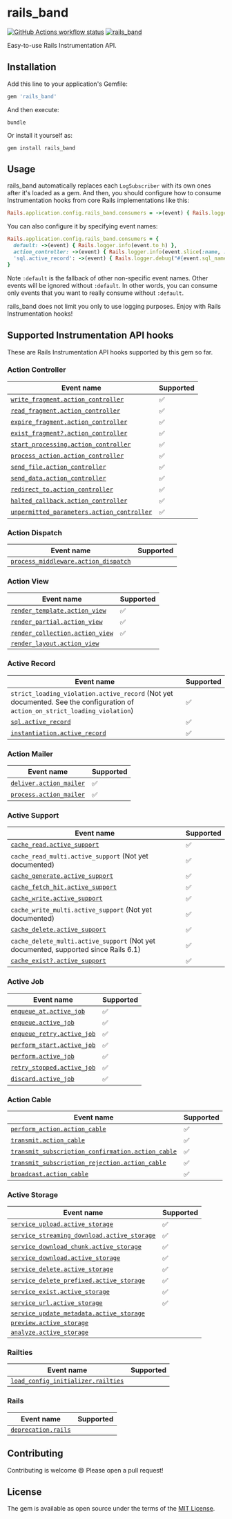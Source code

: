 # rails_band

<a href="https://github.com/yykamei/rails_band/actions/workflows/ci.yml"><img alt="GitHub Actions workflow status" src="https://github.com/yykamei/rails_band/actions/workflows/ci.yml/badge.svg"></a>
<a href="https://rubygems.org/gems/rails_band"><img alt="rails_band" src="https://img.shields.io/gem/v/rails_band"></a>

Easy-to-use Rails Instrumentation API.

## Installation

Add this line to your application's Gemfile:

```ruby
gem 'rails_band'
```

And then execute:

```console
bundle
```

Or install it yourself as:

```console
gem install rails_band
```

## Usage

rails_band automatically replaces each `LogSubscriber` with its own ones after it's loaded as a gem. And then, you
should configure how to consume Instrumentation hooks from core Rails implementations like this:

```ruby
Rails.application.config.rails_band.consumers = ->(event) { Rails.logger.info(event.to_h) }
```

You can also configure it by specifying event names:

```ruby
Rails.application.config.rails_band.consumers = {
  default: ->(event) { Rails.logger.info(event.to_h) },
  action_controller: ->(event) { Rails.logger.info(event.slice(:name, :method, :path, :status, :controller, :action)) },
  'sql.active_record': ->(event) { Rails.logger.debug("#{event.sql_name}: #{event.sql}") },
}
```

Note `:default` is the fallback of other non-specific event names. Other events will be ignored without `:default`. In
other words, you can consume only events that you want to really consume without `:default`.

rails_band does not limit you only to use logging purposes. Enjoy with Rails Instrumentation hooks!

## Supported Instrumentation API hooks

These are Rails Instrumentation API hooks supported by this gem so far.

### Action Controller

| Event name                                                                                                                                                | Supported |
| --------------------------------------------------------------------------------------------------------------------------------------------------------- | --------- |
| [`write_fragment.action_controller`](https://guides.rubyonrails.org/active_support_instrumentation.html#write-fragment-action-controller)                 | ✅        |
| [`read_fragment.action_controller`](https://guides.rubyonrails.org/active_support_instrumentation.html#read-fragment-action-controller)                   | ✅        |
| [`expire_fragment.action_controller`](https://guides.rubyonrails.org/active_support_instrumentation.html#expire-fragment-action-controller)               | ✅        |
| [`exist_fragment?.action_controller`](https://guides.rubyonrails.org/active_support_instrumentation.html#exist-fragment-questionmark-action-controller)   | ✅        |
| [`start_processing.action_controller`](https://guides.rubyonrails.org/active_support_instrumentation.html#start-processing-action-controller)             | ✅        |
| [`process_action.action_controller`](https://guides.rubyonrails.org/active_support_instrumentation.html#process-action-action-controller)                 | ✅        |
| [`send_file.action_controller`](https://guides.rubyonrails.org/active_support_instrumentation.html#send-file-action-controller)                           | ✅        |
| [`send_data.action_controller`](https://guides.rubyonrails.org/active_support_instrumentation.html#send-data-action-controller)                           | ✅        |
| [`redirect_to.action_controller`](https://guides.rubyonrails.org/active_support_instrumentation.html#redirect-to-action-controller)                       | ✅        |
| [`halted_callback.action_controller`](https://guides.rubyonrails.org/active_support_instrumentation.html#halted-callback-action-controller)               | ✅        |
| [`unpermitted_parameters.action_controller`](https://guides.rubyonrails.org/active_support_instrumentation.html#unpermitted-parameters-action-controller) | ✅        |

### Action Dispatch

| Event name                                                                                                                                    | Supported |
| --------------------------------------------------------------------------------------------------------------------------------------------- | --------- |
| [`process_middleware.action_dispatch`](https://guides.rubyonrails.org/active_support_instrumentation.html#process-middleware-action-dispatch) |           |

### Action View

| Event name                                                                                                                          | Supported |
| ----------------------------------------------------------------------------------------------------------------------------------- | --------- |
| [`render_template.action_view`](https://guides.rubyonrails.org/active_support_instrumentation.html#render-template-action-view)     | ✅        |
| [`render_partial.action_view`](https://guides.rubyonrails.org/active_support_instrumentation.html#render-partial-action-view)       | ✅        |
| [`render_collection.action_view`](https://guides.rubyonrails.org/active_support_instrumentation.html#render-collection-action-view) | ✅        |
| [`render_layout.action_view`](https://edgeguides.rubyonrails.org/active_support_instrumentation.html#render-layout-action-view)     |           |

### Active Record

| Event name                                                                                                                      | Supported |
| ------------------------------------------------------------------------------------------------------------------------------- | --------- |
| `strict_loading_violation.active_record` (Not yet documented. See the configuration of `action_on_strict_loading_violation`)    | ✅        |
| [`sql.active_record`](https://guides.rubyonrails.org/active_support_instrumentation.html#sql-active-record)                     | ✅        |
| [`instantiation.active_record`](https://guides.rubyonrails.org/active_support_instrumentation.html#instantiation-active-record) | ✅        |

### Action Mailer

| Event name                                                                                                          | Supported |
| ------------------------------------------------------------------------------------------------------------------- | --------- |
| [`deliver.action_mailer`](https://guides.rubyonrails.org/active_support_instrumentation.html#deliver-action-mailer) | ✅        |
| [`process.action_mailer`](https://guides.rubyonrails.org/active_support_instrumentation.html#process-action-mailer) | ✅        |

### Active Support

| Event name                                                                                                                                  | Supported |
| ------------------------------------------------------------------------------------------------------------------------------------------- | --------- |
| [`cache_read.active_support`](https://guides.rubyonrails.org/active_support_instrumentation.html#cache-read-active-support)                 | ✅        |
| `cache_read_multi.active_support` (Not yet documented)                                                                                      | ✅        |
| [`cache_generate.active_support`](https://guides.rubyonrails.org/active_support_instrumentation.html#cache-generate-active-support)         | ✅        |
| [`cache_fetch_hit.active_support`](https://guides.rubyonrails.org/active_support_instrumentation.html#cache-fetch-hit-active-support)       | ✅        |
| [`cache_write.active_support`](https://guides.rubyonrails.org/active_support_instrumentation.html#cache-write-active-support)               | ✅        |
| `cache_write_multi.active_support` (Not yet documented)                                                                                     | ✅        |
| [`cache_delete.active_support`](https://guides.rubyonrails.org/active_support_instrumentation.html#cache-delete-active-support)             | ✅        |
| `cache_delete_multi.active_support` (Not yet documented, supported since Rails 6.1)                                                         | ✅        |
| [`cache_exist?.active_support`](https://guides.rubyonrails.org/active_support_instrumentation.html#cache-exist-questionmark-active-support) | ✅        |

### Active Job

| Event name                                                                                                                | Supported |
| ------------------------------------------------------------------------------------------------------------------------- | --------- |
| [`enqueue_at.active_job`](https://guides.rubyonrails.org/active_support_instrumentation.html#enqueue-at-active-job)       | ✅        |
| [`enqueue.active_job`](https://guides.rubyonrails.org/active_support_instrumentation.html#enqueue-active-job)             | ✅        |
| [`enqueue_retry.active_job`](https://guides.rubyonrails.org/active_support_instrumentation.html#enqueue-retry-active-job) | ✅        |
| [`perform_start.active_job`](https://guides.rubyonrails.org/active_support_instrumentation.html#perform-start-active-job) | ✅        |
| [`perform.active_job`](https://guides.rubyonrails.org/active_support_instrumentation.html#perform-active-job)             | ✅        |
| [`retry_stopped.active_job`](https://guides.rubyonrails.org/active_support_instrumentation.html#retry-stopped-active-job) | ✅        |
| [`discard.active_job`](https://guides.rubyonrails.org/active_support_instrumentation.html#discard-active-job)             | ✅        |

### Action Cable

| Event name                                                                                                                                                              | Supported |
| ----------------------------------------------------------------------------------------------------------------------------------------------------------------------- | --------- |
| [`perform_action.action_cable`](https://guides.rubyonrails.org/active_support_instrumentation.html#perform-action-action-cable)                                         | ✅        |
| [`transmit.action_cable`](https://guides.rubyonrails.org/active_support_instrumentation.html#transmit-action-cable)                                                     | ✅        |
| [`transmit_subscription_confirmation.action_cable`](https://guides.rubyonrails.org/active_support_instrumentation.html#transmit-subscription-confirmation-action-cable) | ✅        |
| [`transmit_subscription_rejection.action_cable`](https://guides.rubyonrails.org/active_support_instrumentation.html#transmit-subscription-rejection-action-cable)       | ✅        |
| [`broadcast.action_cable`](https://guides.rubyonrails.org/active_support_instrumentation.html#broadcast-action-cable)                                                   | ✅        |

### Active Storage

| Event name                                                                                                                                                  | Supported |
| ----------------------------------------------------------------------------------------------------------------------------------------------------------- | --------- |
| [`service_upload.active_storage`](https://guides.rubyonrails.org/active_support_instrumentation.html#service-upload-active-storage)                         | ✅        |
| [`service_streaming_download.active_storage`](https://guides.rubyonrails.org/active_support_instrumentation.html#service-streaming-download-active-storage) | ✅        |
| [`service_download_chunk.active_storage`](https://guides.rubyonrails.org/active_support_instrumentation.html#service-download-chunk-active-storage)         | ✅        |
| [`service_download.active_storage`](https://guides.rubyonrails.org/active_support_instrumentation.html#service-download-active-storage)                     | ✅        |
| [`service_delete.active_storage`](https://guides.rubyonrails.org/active_support_instrumentation.html#service-delete-active-storage)                         | ✅        |
| [`service_delete_prefixed.active_storage`](https://guides.rubyonrails.org/active_support_instrumentation.html#service-delete-prefixed-active-storage)       | ✅        |
| [`service_exist.active_storage`](https://guides.rubyonrails.org/active_support_instrumentation.html#service-exist-active-storage)                           | ✅        |
| [`service_url.active_storage`](https://guides.rubyonrails.org/active_support_instrumentation.html#service-url-active-storage)                               | ✅        |
| [`service_update_metadata.active_storage`](https://guides.rubyonrails.org/active_support_instrumentation.html#service-update-metadata-active-storage)       |           |
| [`preview.active_storage`](https://guides.rubyonrails.org/active_support_instrumentation.html#preview-active-storage)                                       |           |
| [`analyze.active_storage`](https://edgeguides.rubyonrails.org/active_support_instrumentation.html#analyze-active-storage)                                   |           |

### Railties

| Event name                                                                                                                                | Supported |
| ----------------------------------------------------------------------------------------------------------------------------------------- | --------- |
| [`load_config_initializer.railties`](https://guides.rubyonrails.org/active_support_instrumentation.html#load-config-initializer-railties) |           |

### Rails

| Event name                                                                                                  | Supported |
| ----------------------------------------------------------------------------------------------------------- | --------- |
| [`deprecation.rails`](https://guides.rubyonrails.org/active_support_instrumentation.html#deprecation-rails) |           |

## Contributing

Contributing is welcome 😄 Please open a pull request!

## License

The gem is available as open source under the terms of the [MIT License](https://opensource.org/licenses/MIT).

